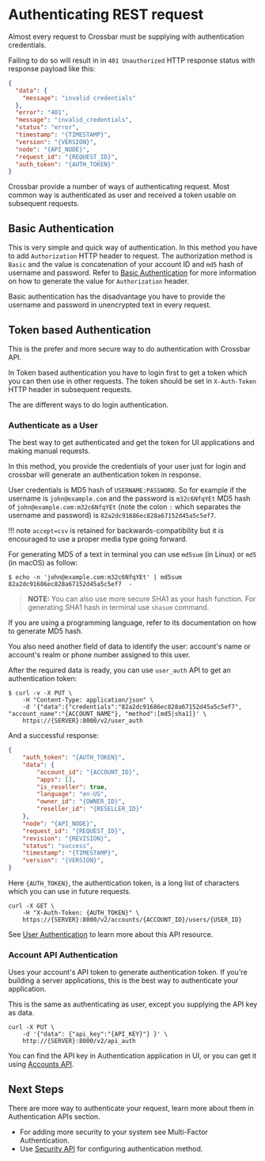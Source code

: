 # Authenticating REST request

Almost every request to Crossbar must be supplying with authentication credentials.

Failing to do so will result in in `401 Unauthorized` HTTP response status with response payload like this:

```json
{
  "data": {
    "message": "invalid credentials"
  },
  "error": "401",
  "message": "invalid_credentials",
  "status": "error",
  "timestamp": "{TIMESTAMP}",
  "version": "{VERSION}",
  "node": "{API_NODE}",
  "request_id": "{REQUEST_ID}",
  "auth_token": "{AUTH_TOKEN}"
}
```

Crossbar provide a number of ways of authenticating request. Most common way is authenticated as user and received a token usable on subsequent requests.

## Basic Authentication

This is very simple and quick way of authentication. In this method you have to add `Authorization` HTTP header to request. The authorization method is `Basic` and the value is concatenation of your account ID and `md5` hash of username and password. Refer to [Basic Authentication](basics.md) for more information on how to generate the value for `Authorization` header.

Basic authentication has the disadvantage you have to provide the username and password in unencrypted text in every request.

## Token based Authentication

This is the prefer and more secure way to do authentication with Crossbar API.

In Token based authentication you have to login first to get a token which you can then use in other requests. The token should be set in `X-Auth-Token` HTTP header in subsequent requests.

The are different ways to do login authentication.

### Authenticate as a User

The best way to get authenticated and get the token for UI applications and making manual requests.

In this method, you provide the credentials of your user just for login and crossbar will generate an authentication token in response.

User credentials is MD5 hash of `USERNAME:PASSWORD`. So for example if the username is `john@example.com` and the password is `m32c6NfqYEt` MD5 hash of `john@example.com:m32c6NfqYEt` (note the colon `:` which separates the username and password) is `82a2dc91686ec828a67152d45a5c5ef7`.

!!! note
    `accept=csv` is retained for backwards-compatibility but it is encouraged to use a proper media type going forward.

For generating MD5 of a text in terminal you can use `md5sum` (in Linux) or `md5` (in macOS) as follow:

```shell
$ echo -n 'john@example.com:m32c6NfqYEt' | md5sum
82a2dc91686ec828a67152d45a5c5ef7  -
```

> **NOTE:** You can also use more secure SHA1 as your hash function. For generating SHA1 hash in terminal use `shasum` command.

If you are using a programming language, refer to its documentation on how to generate MD5 hash.

You also need another field of data to identify the user: account's name or account's realm or phone number assigned to this user.

After the required data is ready, you can use `user_auth` API to get an authentication token:

```shell
$ curl -v -X PUT \
    -H "Content-Type: application/json" \
    -d '{"data":{"credentials":"82a2dc91686ec828a67152d45a5c5ef7", "account_name":"{ACCOUNT_NAME"}, "method":[md5|sha1]}' \
    https://{SERVER}:8000/v2/user_auth
```

And a successful response:

```json
{
    "auth_token": "{AUTH_TOKEN}",
    "data": {
        "account_id": "{ACCOUNT_ID}",
        "apps": [],
        "is_reseller": true,
        "language": "en-US",
        "owner_id": "{OWNER_ID}",
        "reseller_id": "{RESELLER_ID}"
    },
    "node": "{API_NODE}",
    "request_id": "{REQUEST_ID}",
    "revision": "{REVISION}",
    "status": "success",
    "timestamp": "{TIMESTAMP}",
    "version": "{VERSION}",
}
```

Here `{AUTH_TOKEN}`, the authentication token, is a long list of characters which you can use in future requests.

```shell
curl -X GET \
    -H "X-Auth-Token: {AUTH_TOKEN}" \
    https://{SERVER}:8000/v2/accounts/{ACCOUNT_ID}/users/{USER_ID}
```

See [User Authentication](user_authentication.md) to learn more about this API resource.

### Account API Authentication

Uses your account's API token to generate authentication token. If you're building a server applications, this is the best way to authenticate your application.

This is the same as authenticating as user, except you supplying the API key as data.

```shell
curl -X PUT \
    -d '{"data": {"api_key":"{API_KEY}"} }' \
    http://{SERVER}:8000/v2/api_auth
```

You can find the API key in Authentication application in UI, or you can get it using [Accounts API](./accounts.md#fetch-the-accounts-api-key).

## Next Steps

There are more way to authenticate your request, learn more about them in Authentication APIs section.

* For adding more security to your system see Multi-Factor Authentication.
* Use [Security API](security.md) for configuring authentication method.
